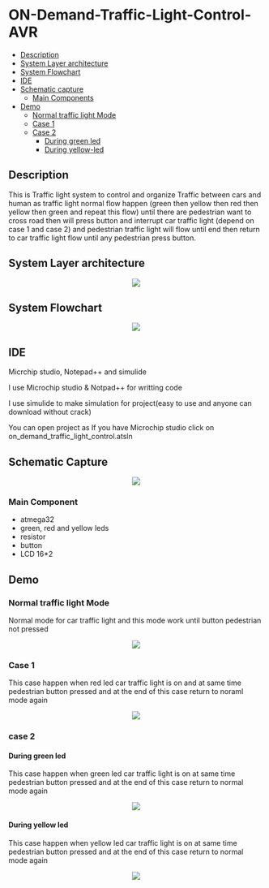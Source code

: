# ON-Demand-Traffic-Light-Control-AVR
- [Description](#Description)
- [System Layer architecture](#System-layer-architecture)
- [System Flowchart](#System-Flowchart)
- [IDE](#IDE)
- [Schematic capture](#Schematic-capture)
   - [Main Components](#Main-Component)
- [Demo](#Demo)
   - [Normal traffic light Mode](#Normal-traffic-light-Mode)
   - [Case 1](#Case-1)
   - [Case 2](#Case-2)
      - [During green led](#During-green-led)
      - [During yellow-led](#During-yellow-led)

## Description
This is Traffic light system to control and organize Traffic between  cars and human as traffic light normal flow happen (green then  yellow then red then yellow then green and repeat this flow) until  there are pedestrian want to cross road then will press button and  interrupt car traffic light (depend on case 1 and case 2) and pedestrian traffic light will flow until end then return to car traffic  light flow until any pedestrian press button.

## System Layer architecture 
<p align="center">
<img  src="https://user-images.githubusercontent.com/77234053/188304594-b3e37d23-4283-4700-8fbb-793c091c090c.png">
  </p>

## System Flowchart 
<p align="center">
<img src="https://user-images.githubusercontent.com/77234053/188304878-bf00f245-b752-433a-88f7-e689bd2d3c1e.png">
  </p>
  
## IDE
<p>Micrchip studio, Notepad++ and simulide</p>
<p>I use Microchip studio & Notpad++ for writting code</p>
<p>I use simulide to make simulation for project(easy to use and anyone can download without crack)</p>
<p>You can open project as If you have Microchip studio click on on_demand_traffic_light_control.atsln</p>

## Schematic Capture
<p align="center">
  <img src="https://user-images.githubusercontent.com/77234053/188305809-9b66014c-6ee4-41af-ace5-7d171ac651ba.png">
  </p>
  
### Main Component
- atmega32
- green, red and yellow leds
- resistor
- button
- LCD 16*2

## Demo
### Normal traffic light Mode
<p>Normal mode for car traffic light and this mode work until button pedestrian not pressed</p>
<p align= "center">
   <img src="https://user-images.githubusercontent.com/77234053/188307796-bda55e1d-4c92-490f-9a5a-9b0f1a491dfb.gif">
   </p>
  
### Case 1
<p>This case happen when red led car traffic light is on and at same time pedestrian button pressed and at the end of this case return to noraml mode again</p>
<p align="center">
   <img src="https://user-images.githubusercontent.com/77234053/188309473-7beecace-c07b-4248-b304-9615c6b56e80.gif">
   </p>
   
### case 2

#### During green led
<p>This case happen when green led car traffic light is on at same time pedestrian button pressed and at the end of this case return to normal mode again </p>
<p align= "center">
   <img src = "https://user-images.githubusercontent.com/77234053/188309902-0aebddab-62f2-4ecd-a59a-65b7ede5299b.gif">
   </p>

#### During yellow led
<p>This case happen when yellow led car traffic light is on at same time pedestrian button pressed and at the end of this case return to normal mode again</p>
<p align ="center">
   <img src = "https://user-images.githubusercontent.com/77234053/188310248-ad3cb7fa-4038-42eb-a984-31f803127208.gif">
   </p>
   
